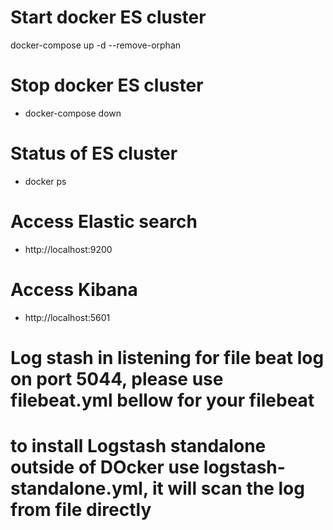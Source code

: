 # Start docker ES cluster
docker-compose up -d --remove-orphan

# Stop docker ES cluster
- docker-compose down

# Status of ES cluster
- docker ps

# Access Elastic search
- http://localhost:9200

# Access Kibana
- http://localhost:5601

# Log stash in listening for file beat log on port 5044, please use filebeat.yml bellow for your filebeat

# to install Logstash standalone outside of DOcker use logstash-standalone.yml, it will scan the log from file directly
